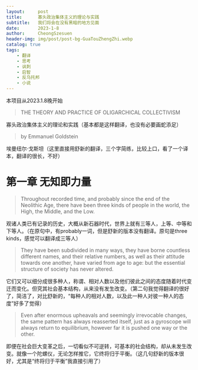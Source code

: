 ```yaml
---
layout:     post
title:      寡头政治集体主义的理论与实践
subtitle:   我们将会在没有黑暗的地方见面
date:       2023-1-8
author:     CheongSzesuen
header-img: img/post/post-bg-GuaTouZhengZhi.webp
catalog: true
tags:
    - 翻译
    - 思考
    - 讽刺
    - 启智
    - 反乌托邦
    - 小说
---
```

本项目从2023.1.8晚开始
>THE THEORY AND PRACTICE OF OLIGARCHICAL COLLECTIVISM 

寡头政治集体主义的理论和实践（基本都是这样翻译，也没有必要画蛇添足）
>by Emmanuel Goldstein

埃曼纽尔·戈斯坦（这里直接用舒新的翻译，三个字简练，比较上口，看了一个译本，翻译的很长，不好）
# 第一章 无知即力量
>Throughout recorded time, and probably since the end of the Neolithic Age, there have been three kinds of people in the world, the High, the Middle, and the Low. 

观诸人类已有记录的历史，大概从新石器时代，世界上就有三等人，上等、中等和下等人。（在原句中，有probably一词，但是舒新的版本没有翻译。原句是three kinds，感觉可以翻译成三等人）
>They have been subdivided in many ways, they have borne countless different names, and their relative numbers, as well as their attitude towards one another, have varied from age to age: but the essential structure of society has never altered. 

它们又可以细分成很多种人，称谓、相对人数以及他们彼此之间的态度随着时代变迁而变化。但究其社会基本结构，从来没有发生改变。（第二句我觉得翻译的很好了，简洁了，对比舒新的，“每种人的相对人数，以及此一种人对彼一种人的态度”好多了觉得）
>Even after enormous upheavals and seemingly irrevocable changes, the same pattern has always reasserted itself, just as a gyroscope will always return to equilibrium, however far it is pushed one way or the other.

即便在社会巨大变革之后，一切看似不可逆转，可基本的社会结构，却从未发生改变。就像一个陀螺仪，无论怎样推它，它终将归于平衡。（这几句舒新的版本很好，尤其是“终将归于平衡”我直接引用了）
<!--2023年1月9日23:56:35上边第一段翻译完毕，已经push到GitHub了-->